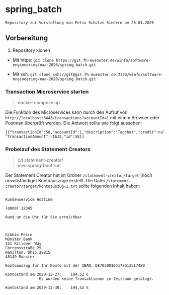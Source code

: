 # spring_batch

```Repository zur Vorstellung von Felix Schulze Sindern am 26.01.2020```
## Vorbereitung
1. Repository klonen

- Mit https: ```git clone https://git.fh-muenster.de/winfo/software-engineering/eaa-2020/spring_batch.git```

- Mit ssh: ```git clone ssh://git@git.fh-muenster.de:2323/winfo/software-engineering/eaa-2020/spring_batch.git```

### Transaction Microservice starten
> docker-compose up

Die Funktion des Microservices kann durch den Aufruf von ```http://localhost:3443/transactions?accountId=1``` mit einem Browser oder Postman überprüft werden.
Die Antwort sollte wie folgt aussehen:
```
[{"transactionId":58,"accountId":1,"description":"Tagchat","credit":null,"debit":-1612,"timestamp":1611286955000,
"transactionAmount":-1612,"id":58}]
```

### Probelauf des Statement Creators
> cd statement-creator/<br>
  mvn spring-boot:run

Der Statement Creator hat im Ordner ```/statement-creator/target``` (noch unvollständige) Kontoauszüge erstellt.
Die Datei ```/statement-creator/target/kontoauszug-1.txt``` sollte folgenden Inhalt haben:
```
                                                                                                   Kundenservice Hotline
                                                                                                            (0800) 12345
                                                                                      Rund um die Uhr für Sie erreichbar



Gibbie Peiro                                                                                                Münster Bank
131 Killdeer Way                                                                                        Corrensstraße 25
Hamilton, Ohio 28815                                                                                       48149 Münster

Kontoauszug für Ihr Konto mit der IBAN: DE70500105177613517489
                                                                 Kontostand am 2020-12-27:    194,52 €
               Es wurden keine Transaktionen im Zeitraum getätigt.
                                                                 Kontostand am 2020-12-30:    194,52 €
```